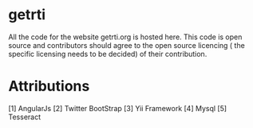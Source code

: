 getrti
======
All the code for the website getrti.org is hosted here. This code is open source and contributors should agree to the open source licencing ( the specific licensing needs to be decided) of their contribution.

Attributions
================

[1] AngularJs 
[2] Twitter BootStrap
[3] Yii Framework
[4] Mysql
[5] Tesseract

